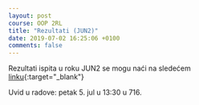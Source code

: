 ```yaml
---
layout: post
course: OOP 2RL
title: "Rezultati (JUN2)"
date: 2019-07-02 16:25:06 +0100
comments: false
---
```


Rezultati ispita u roku JUN2 se mogu naći na sledećem 
[linku](https://matfoop.github.io/OOP/pismeni-ispiti/info#јун2---резултати-практичног-дела-испита){:target="_blank"}

Uvid u radove: petak 5. jul u 13:30 u 716.